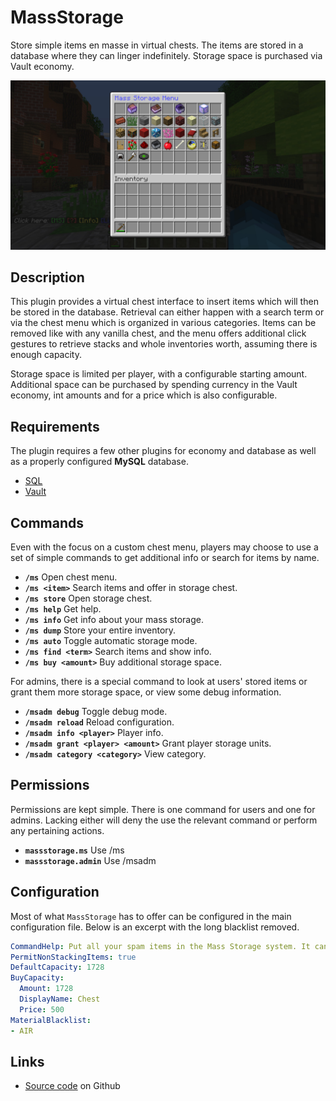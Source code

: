 # MassStorage
Store simple items en masse in virtual chests.  The items are stored in a database where they can linger indefinitely.  Storage space is purchased via Vault economy.

![Mass Storage Menu](https://raw.githubusercontent.com/StarTux/MassStorage/master/MassStorageMenu.jpg)

## Description
This plugin provides a virtual chest interface to insert items which will then be stored in the database.  Retrieval can either happen with a search term or via the chest menu which is organized in various categories.  Items can be removed like with any vanilla chest, and the menu offers additional click gestures to retrieve stacks and whole inventories worth, assuming there is enough capacity.

Storage space is limited per player, with a configurable starting amount.  Additional space can be purchased by spending currency in the Vault economy, int amounts and for a price which is also configurable.

## Requirements
The plugin requires a few other plugins for economy and database as well as a properly configured **MySQL** database.
- [SQL](https://github.com/StarTux/SQL)
- [Vault](https://github.com/MilkBowl/Vault)

## Commands
Even with the focus on a custom chest menu, players may choose to use a set of simple commands to get additional info or search for items by name.
- **`/ms`** Open chest menu.
- **`/ms <item>`** Search items and offer in storage chest.
- **`/ms store`** Open storage chest.
- **`/ms help`** Get help.
- **`/ms info`** Get info about your mass storage.
- **`/ms dump`** Store your entire inventory.
- **`/ms auto`** Toggle automatic storage mode.
- **`/ms find <term>`** Search items and show info.
- **`/ms buy <amount>`** Buy additional storage space.

For admins, there is a special command to look at users' stored items or grant them more storage space, or view some debug information.
- **`/msadm debug`** Toggle debug mode.
- **`/msadm reload`** Reload configuration.
- **`/msadm info <player>`** Player info.
- **`/msadm grant <player> <amount>`** Grant player storage units.
- **`/msadm category <category>`** View category.

## Permissions
Permissions are kept simple.  There is one command for users and one for admins.  Lacking either will deny the use the relevant command or perform any pertaining actions.
- **`massstorage.ms`** Use /ms
- **`massstorage.admin`** Use /msadm

## Configuration
Most of what `MassStorage` has to offer can be configured in the main configuration file. Below is an excerpt with the long blacklist removed.

```yaml
CommandHelp: Put all your spam items in the Mass Storage system. It can hold most simple, stackable items. Your storage space is limited, but you can buy more any time.
PermitNonStackingItems: true
DefaultCapacity: 1728
BuyCapacity:
  Amount: 1728
  DisplayName: Chest
  Price: 500
MaterialBlacklist:
- AIR
```

## Links
- [Source code](https://github.com/StarTux/MassStorage/) on Github